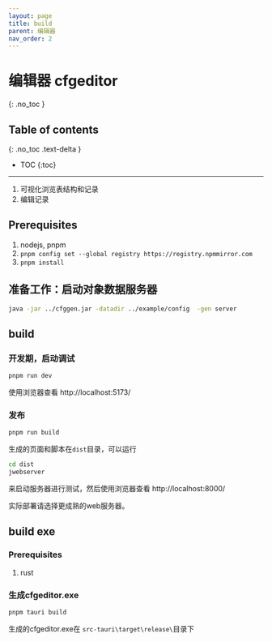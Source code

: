 ```yaml
---
layout: page
title: build
parent: 编辑器
nav_order: 2
---
```


# 编辑器 cfgeditor
{: .no_toc }

## Table of contents
{: .no_toc .text-delta }

- TOC
  {:toc}
---

1. 可视化浏览表结构和记录
2. 编辑记录

## Prerequisites

1. nodejs, pnpm
2. `pnpm config set --global registry https://registry.npmmirror.com`
3. `pnpm install`


## 准备工作：启动对象数据服务器

```bash
java -jar ../cfggen.jar -datadir ../example/config  -gen server
```

## build

### 开发期，启动调试

```bash
pnpm run dev
```

使用浏览器查看 http://localhost:5173/


### 发布
```bash
pnpm run build
```

生成的页面和脚本在`dist`目录，可以运行
```bash
cd dist
jwebserver
```
来启动服务器进行测试，然后使用浏览器查看 http://localhost:8000/

实际部署请选择更成熟的web服务器。

## build exe

### Prerequisites
1. rust

### 生成cfgeditor.exe

```bash
pnpm tauri build
```

生成的cfgeditor.exe在 `src-tauri\target\release\`目录下